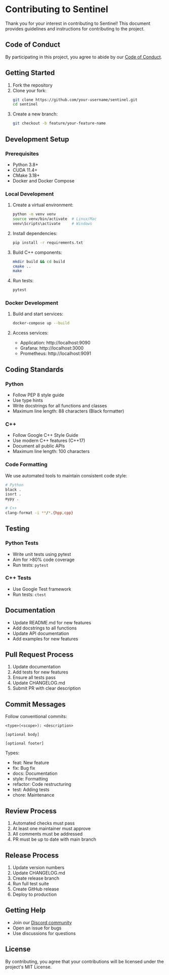# Contributing to Sentinel

Thank you for your interest in contributing to Sentinel! This document provides guidelines and instructions for contributing to the project.

## Code of Conduct

By participating in this project, you agree to abide by our [Code of Conduct](CODE_OF_CONDUCT.md).

## Getting Started

1. Fork the repository
2. Clone your fork:
   ```bash
   git clone https://github.com/your-username/sentinel.git
   cd sentinel
   ```
3. Create a new branch:
   ```bash
   git checkout -b feature/your-feature-name
   ```

## Development Setup

### Prerequisites

- Python 3.8+
- CUDA 11.4+
- CMake 3.18+
- Docker and Docker Compose

### Local Development

1. Create a virtual environment:
   ```bash
   python -m venv venv
   source venv/bin/activate  # Linux/Mac
   venv\Scripts\activate     # Windows
   ```

2. Install dependencies:
   ```bash
   pip install -r requirements.txt
   ```

3. Build C++ components:
   ```bash
   mkdir build && cd build
   cmake ..
   make
   ```

4. Run tests:
   ```bash
   pytest
   ```

### Docker Development

1. Build and start services:
   ```bash
   docker-compose up --build
   ```

2. Access services:
   - Application: http://localhost:9090
   - Grafana: http://localhost:3000
   - Prometheus: http://localhost:9091

## Coding Standards

### Python

- Follow PEP 8 style guide
- Use type hints
- Write docstrings for all functions and classes
- Maximum line length: 88 characters (Black formatter)

### C++

- Follow Google C++ Style Guide
- Use modern C++ features (C++17)
- Document all public APIs
- Maximum line length: 100 characters

### Code Formatting

We use automated tools to maintain consistent code style:

```bash
# Python
black .
isort .
mypy .

# C++
clang-format -i **/*.{hpp,cpp}
```

## Testing

### Python Tests

- Write unit tests using pytest
- Aim for >80% code coverage
- Run tests: `pytest`

### C++ Tests

- Use Google Test framework
- Run tests: `ctest`

## Documentation

- Update README.md for new features
- Add docstrings to all functions
- Update API documentation
- Add examples for new features

## Pull Request Process

1. Update documentation
2. Add tests for new features
3. Ensure all tests pass
4. Update CHANGELOG.md
5. Submit PR with clear description

## Commit Messages

Follow conventional commits:

```
<type>(<scope>): <description>

[optional body]

[optional footer]
```

Types:
- feat: New feature
- fix: Bug fix
- docs: Documentation
- style: Formatting
- refactor: Code restructuring
- test: Adding tests
- chore: Maintenance

## Review Process

1. Automated checks must pass
2. At least one maintainer must approve
3. All comments must be addressed
4. PR must be up to date with main branch

## Release Process

1. Update version numbers
2. Update CHANGELOG.md
3. Create release branch
4. Run full test suite
5. Create GitHub release
6. Deploy to production

## Getting Help

- Join our [Discord community](https://discord.gg/your-invite)
- Open an issue for bugs
- Use discussions for questions

## License

By contributing, you agree that your contributions will be licensed under the project's MIT License. 